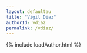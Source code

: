```yaml
---
layout: defaultau
title: "Vigil Diaz"
authorId: vdiaz
permalink: /vdiaz/
---
```

{% include loadAuthor.html %}
<script>
    $(document).ready(function(){
        showAuthorBio('{{ page.authorId }}');
   });
</script>